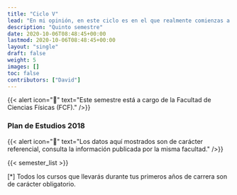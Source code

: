 ```yaml
---
title: "Ciclo V"
lead: "En mi opinión, en este ciclo es en el que realmente comienzas a entrar un poco a la física. Las asignaturas anteriores te han preparado para este momento."
description: "Quinto semestre"
date: 2020-10-06T08:48:45+00:00
lastmod: 2020-10-06T08:48:45+00:00
layout: "single"
draft: false
weight: 5
images: []
toc: false
contributors: ["David"]
---
```


{{< alert icon="🚨" text="Este semestre está a cargo de la Facultad de Ciencias Físicas (FCF)." />}}

### Plan de Estudios 2018

{{< alert icon="🚨" text="Los datos aquí mostrados son de carácter referencial, consulta la información publicada por la misma facultad." />}}

{{< semester_list >}}

[*] Todos los cursos que llevarás durante tus primeros años de carrera son de carácter obligatorio.
